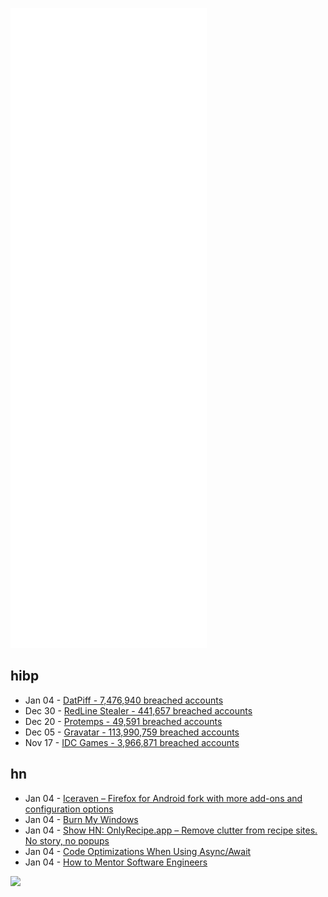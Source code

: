 ![Metrics](https://raw.githubusercontent.com/phixion/phixion/master/metrics.svg)

## hibp

<!--
for https://github.com/phixion/phixion/blob/main/.github/workflows/feeds.yml
-->
<!--START_SECTION:haveibeenpwnd-->
- Jan 04 - [DatPiff - 7,476,940 breached accounts](https://haveibeenpwned.com/PwnedWebsites#DatPiff)
- Dec 30 - [RedLine Stealer - 441,657 breached accounts](https://haveibeenpwned.com/PwnedWebsites#RedLineStealer)
- Dec 20 - [Protemps - 49,591 breached accounts](https://haveibeenpwned.com/PwnedWebsites#Protemps)
- Dec 05 - [Gravatar - 113,990,759 breached accounts](https://haveibeenpwned.com/PwnedWebsites#Gravatar)
- Nov 17 - [IDC Games - 3,966,871 breached accounts](https://haveibeenpwned.com/PwnedWebsites#IDCGames)
<!--END_SECTION:haveibeenpwnd-->

## hn

<!--
for https://github.com/phixion/phixion/blob/main/.github/workflows/feeds.yml
-->
<!--START_SECTION:hn-->
- Jan 04 - [Iceraven – Firefox for Android fork with more add-ons and configuration options](https://github.com/fork-maintainers/iceraven-browser)
- Jan 04 - [Burn My Windows](https://github.com/Schneegans/Burn-My-Windows)
- Jan 04 - [Show HN: OnlyRecipe.app – Remove clutter from recipe sites. No story, no popups](https://showcase.onlyrecipe.app/)
- Jan 04 - [Code Optimizations When Using Async/Await](https://wolfoliver.medium.com/the-fallacy-of-async-await-c0df0f9dd59d)
- Jan 04 - [How to Mentor Software Engineers](https://xdg.me/mentor-engineers/)
<!--END_SECTION:hn-->

<!--
for https://yhype.me
-->
![](https://hit.yhype.me/github/profile?user_id=13013670)
